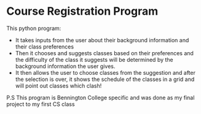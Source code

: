 # Course Registration Program
This python program: 
* It takes inputs from the user about their background information and their class preferences
* Then it chooses and suggests classes based on their preferences and the difficulty of the class it suggests will be determined by the background information the user gives.
* It then allows the user to choose classes from the suggestion and after the selection is over, it shows the schedule of the classes in a grid and will point out classes which clash!

P.S This program is Bennington College specific and was done as my final project to my first CS class

